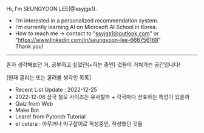 Hi, I’m SEUNGYOON LEE(@ssyjgs1).  
- I’m interested in a personalized recommendation system.  
- I’m currently learning AI on Microsoft AI School in Korea.  
- How to reach me → contact to "ssyjgs1@outlook.com" or "https://www.linkedin.com/in/seungyoon-lee-666756168"  
Thank you!  

-----------------------------------------------------------------------------------------------------------------------------------------------------------------------

혼자 생각해보던 거, 공부하고 싶었던(+하는 중인) 것들이 거쳐가는 공간입니다!

[현재 굴리는 또는 굴려볼 생각인 목록]
- Recent List Update : 2022-12-25
- 2022-12-06 삼국 철모 사이즈는 유사할까 + 각국마다 선호하는 특성이 있을까
- Quiz from Web
- Make Bot
- Learn! from Pytorch Tutorial
- et cetera  : 아무거나 마구잡이로 작성중인, 작성했던 것들
